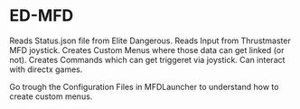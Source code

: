 # ED-MFD

Reads Status.json file from Elite Dangerous.
Reads Input from Thrustmaster MFD joystick.
Creates Custom Menus where those data can get linked (or not).
Creates Commands which can get triggeret via joystick.
Can interact with directx games.

Go trough the Configuration Files in MFDLauncher to understand how to create custom menus.
